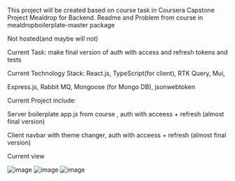 
This project will be created based on course task in Coursera Capstone Project Mealdrop for Backend. Readme and Problem from course in mealdropboilerplate-master package

Not hosted(and maybe will not)

Current Task: 
 make final version of auth with access and refresh tokens and tests

Current Technology Stack: 
React.js, TypeScript(for client), RTK Query, Mui,

Express.js, Rabbit MQ, Mongoose (for Mongo DB), jsonwebtoken

Current Project include:

Server
    boilerplate app.js from course , auth with acceess + refresh (almost final version)

Client
     navbar with theme changer, auth with acceess + refresh (almost final version)
    
Current view

![image](https://user-images.githubusercontent.com/45923857/179207959-90720472-a204-4225-aad6-6cbdbb9f540d.png)
![image](https://user-images.githubusercontent.com/45923857/179207920-e73fea41-720a-47b3-9da8-479561a620e6.png)
![image](https://user-images.githubusercontent.com/45923857/179208064-9f543ee6-4d0c-48ac-a5dd-1675d68c8ea2.png)



